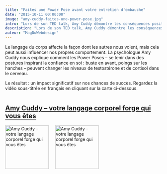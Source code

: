 ```yaml
---
title: "Faites une Power Pose avant votre entretien d'embauche"
date: "2015-10-11 00:00:00"
image: "amy-cuddy-faites-une-power-pose.jpg"
intro: "Lors de son TED talk, Amy Cuddy démontre les conséquences positives que peut avoir une pause de 2 minutes sur notre comportements. La Power Pose peut être une puissante alliée pour votre prochain entretien d'embauche."
description: "Lors de son TED talk, Amy Cuddy démontre les conséquences positives que peut avoir une pause de 2 minutes sur notre comportements"
auteur: "MagDuWebdesign"
---
```

Le langage du corps affecte la façon dont les autres nous voient, mais cela peut aussi influencer nos propres comportement. La psychologue Amy Cuddy nous explique comment les Power Poses &ndash; se tenir dans des postures inspirant la confiance en soi : buste en avant, poings sur les hanches &ndash; peuvent changer les niveaux de testostérone et de cortisol dans le cerveau.

Le résultat : un impact significatif sur nos chances de succès. Regardez la vidéo sous-titrée en français en cliquant sur la carte ci-dessous.

<div class="section-carte-index-panel">
  <a href="https://www.ted.com/talks/amy_cuddy_your_body_language_shapes_who_you_are?language=fr" title="Amy Cuddy &ndash; votre langage corporel forge qui vous êtes" target="_blank" rel="nofollow">
    <article class="carte-article-secondaire">
      <div class="row collapse">
        <div class="small-9 columns">
          <h1 class="carte-article-secondaire-post-title">Amy Cuddy &ndash; votre langage corporel forge qui vous êtes</h1>
        </div>
        <div class="small-3 columns">
          <img class="right" data-interchange="[https://s3-eu-west-1.amazonaws.com/mdw-images/xsmall/amy-cuddy-faites-une-power-pose.jpg, (default)],
          [https://s3-eu-west-1.amazonaws.com/mdw-images/xsmall/amy-cuddy-faites-une-power-pose.jpg, (small)],
          [https://s3-eu-west-1.amazonaws.com/mdw-images/lsmall/amy-cuddy-faites-une-power-pose.jpg, (smallretina)],
          [https://s3-eu-west-1.amazonaws.com/mdw-images/xsmall/amy-cuddy-faites-une-power-pose.jpg, (medium)],
          [https://s3-eu-west-1.amazonaws.com/mdw-images/lsmall/amy-cuddy-faites-une-power-pose.jpg, (mediumretina)],
          [https://s3-eu-west-1.amazonaws.com/mdw-images/xsmall/amy-cuddy-faites-une-power-pose.jpg, (large)],
          [https://s3-eu-west-1.amazonaws.com/mdw-images/lsmall/amy-cuddy-faites-une-power-pose.jpg, (largeretina)]" alt="Amy Cuddy &ndash; votre langage corporel forge qui vous êtes" width="140" height="auto">
          <noscript><img class="right" src="https://s3-eu-west-1.amazonaws.com/mdw-images/xsmall/amy-cuddy-faites-une-power-pose.jpg" alt="Amy Cuddy &ndash; votre langage corporel forge qui vous êtes" width="140" height="auto" /></noscript>
        </div>
      </div>
    </article>
  </a>
</div>
